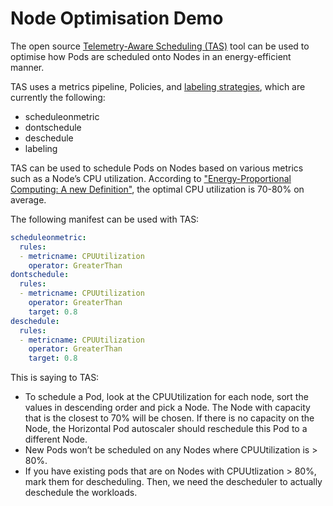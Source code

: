 # Node Optimisation Demo

The open source [Telemetry-Aware Scheduling (TAS)](https://github.com/intel/platform-aware-scheduling/tree/master/telemetry-aware-scheduling) tool can be used to optimise how Pods are scheduled onto Nodes in an energy-efficient manner.

TAS uses a metrics pipeline, Policies, and [labeling strategies](https://github.com/intel/platform-aware-scheduling/tree/master/telemetry-aware-scheduling#strategies), which are currently the following:
- scheduleonmetric
- dontschedule
- deschedule
- labeling

TAS can be used to schedule Pods on Nodes based on various metrics such as a Node’s CPU utilization.
According to ["Energy-Proportional Computing: A new Definition"](https://ieeexplore.ieee.org/document/7999152), the optimal CPU utilization is 70-80% on average.

The following manifest can be used with TAS:
```yaml
scheduleonmetric:
  rules:
  - metricname: CPUUtilization
    operator: GreaterThan
dontschedule:
  rules:
  - metricname: CPUUtilization
    operator: GreaterThan
    target: 0.8
deschedule:
  rules:
  - metricname: CPUUtilization
    operator: GreaterThan
    target: 0.8
```

This is saying to TAS:
- To schedule a Pod, look at the CPUUtilization for each node, sort the values in descending order and pick a Node. The Node with capacity that is the closest to 70% will be chosen. If there is no capacity on the Node, the Horizontal Pod autoscaler should reschedule this Pod to a different Node.
- New Pods won’t be scheduled on any Nodes where CPUUtilization is > 80%.
- If you have existing pods that are on Nodes with CPUUtlization > 80%, mark them for descheduling. Then, we need the descheduler to actually deschedule the workloads.
